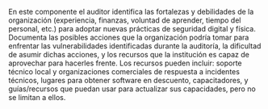 En este componente el auditor identifica las fortalezas y debilidades de la organización (experiencia, finanzas, voluntad de aprender, tiempo del personal, etc.) para adoptar nuevas prácticas de seguridad digital y física. Documenta las posibles acciones que la organización podría tomar para enfrentar las vulnerabilidades identificadas durante la auditoría, la dificultad de asumir dichas acciones, y los recursos que la institución es capaz de aprovechar para hacerles frente. Los recursos pueden incluir: soporte técnico local y organizaciones comerciales de respuesta a incidentes técnicos, lugares para obtener software en descuento, capacitadores, y guías/recursos que puedan usar para actualizar sus capacidades, pero no se limitan a ellos.
